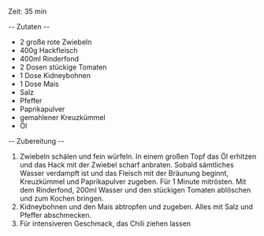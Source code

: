 Zeit: 35 min

-- Zutaten --
* 2 große rote Zwiebeln
* 400g Hackfleisch
* 400ml Rinderfond
* 2 Dosen stückige Tomaten
* 1 Dose Kidneybohnen
* 1 Dose Mais
* Salz
* Pfeffer
* Paprikapulver
* gemahlener Kreuzkümmel
* Öl

-- Zubereitung --
1. Zwiebeln schälen und fein würfeln. In einem großen Topf das Öl erhitzen und das Hack mit der Zwiebel scharf anbraten. Sobald sämtliches Wasser verdampft ist und das Fleisch mit der Bräunung beginnt, Kreuzkümmel und Paprikapulver zugeben. Für 1 Minute mitrösten. Mit dem Rinderfond, 200ml Wasser und den stückigen Tomaten ablöschen und zum Kochen bringen.
2. Kidneybohnen und den Mais abtropfen und zugeben. Alles mit Salz und Pfeffer abschmecken.
3. Für intensiveren Geschmack, das Chili ziehen lassen
